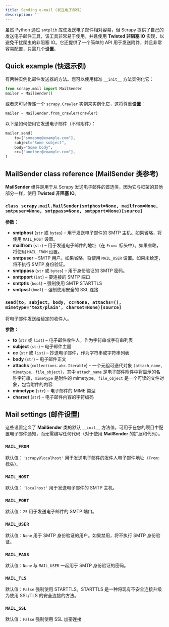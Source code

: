 ```yaml
---
title: Sending e-mail (发送电子邮件)
description: ''
---
```


虽然 Python 通过 `smtplib` 库使发送电子邮件相对容易，但 Scrapy 提供了自己的发送电子邮件工具，该工具非常易于使用，并且使用 **Twisted 非阻塞 IO** 实现，以避免干扰爬虫的非阻塞 IO。它还提供了一个简单的 API 用于发送附件，并且非常容易配置，只需几个**设置**。

## Quick example (快速示例)

有两种实例化邮件发送器的方法。您可以使用标准 `__init__` 方法实例化它：

```python
from scrapy.mail import MailSender
mailer = MailSender()
```

或者您可以传递一个 `scrapy.Crawler` 实例来实例化它，这将尊重**设置**：

```python
mailer = MailSender.from_crawler(crawler)
```

以下是如何使用它发送电子邮件（不带附件）：

```python
mailer.send(
    to=["someone@example.com"],
    subject="Some subject",
    body="Some body",
    cc=["another@example.com"],
)
```

## MailSender class reference (MailSender 类参考)

**MailSender** 组件是用于从 Scrapy 发送电子邮件的首选类，因为它与框架的其他部分一样，使用 **Twisted 非阻塞 IO**。

### `class scrapy.mail.MailSender(smtphost=None, mailfrom=None, smtpuser=None, smtppass=None, smtpport=None)[source]`

**参数：**

* **smtphost** (`str` 或 `bytes`) – 用于发送电子邮件的 SMTP 主机。如果省略，将使用 `MAIL_HOST` 设置。
* **mailfrom** (`str`) – 用于发送电子邮件的地址（在 `From:` 标头中）。如果省略，将使用 `MAIL_FROM` 设置。
* **smtpuser** – SMTP 用户。如果省略，将使用 `MAIL_USER` 设置。如果未给定，将不执行 SMTP 身份验证。
* **smtppass** (`str` 或 `bytes`) – 用于身份验证的 SMTP 密码。
* **smtpport** (`int`) – 要连接的 SMTP 端口
* **smtptls** (`bool`) – 强制使用 SMTP STARTTLS
* **smtpssl** (`bool`) – 强制使用安全的 SSL 连接

### `send(to, subject, body, cc=None, attachs=(), mimetype='text/plain', charset=None)[source]`

将电子邮件发送给给定的收件人。

**参数：**

* **to** (`str` 或 `list`) – 电子邮件收件人，作为字符串或字符串列表
* **subject** (`str`) – 电子邮件主题
* **cc** (`str` 或 `list`) – 抄送电子邮件，作为字符串或字符串列表
* **body** (`str`) – 电子邮件正文
* **attachs** (`collections.abc.Iterable`) – 一个元组可迭代对象 `(attach_name, mimetype, file_object)`，其中 `attach_name` 是电子邮件附件中将显示的名称字符串，`mimetype` 是附件的 mimetype，`file_object` 是一个可读的文件对象，包含附件的内容
* **mimetype** (`str`) – 电子邮件的 MIME 类型
* **charset** (`str`) – 电子邮件内容的字符编码

## Mail settings (邮件设置)

这些设置定义了 **MailSender** 类的默认 `__init__` 方法值，可用于在您的项目中配置电子邮件通知，而无需编写任何代码（对于使用 **MailSender** 的扩展和代码）。

### `MAIL_FROM`

默认值：`'scrapy@localhost'`
用于发送电子邮件的发件人电子邮件地址（`From:` 标头）。

### `MAIL_HOST`

默认值：`'localhost'`
用于发送电子邮件的 SMTP 主机。

### `MAIL_PORT`

默认值：`25`
用于发送电子邮件的 SMTP 端口。

### `MAIL_USER`

默认值：`None`
用于 SMTP 身份验证的用户。如果禁用，将不执行 SMTP 身份验证。

### `MAIL_PASS`

默认值：`None`
与 `MAIL_USER` 一起用于 SMTP 身份验证的密码。

### `MAIL_TLS`

默认值：`False`
强制使用 STARTTLS。STARTTLS 是一种将现有不安全连接升级为使用 SSL/TLS 的安全连接的方法。

### `MAIL_SSL`

默认值：`False`
强制使用 SSL 加密连接
